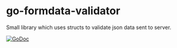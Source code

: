 # go-formdata-validator
Small library which uses structs to validate json data sent to server.

[![GoDoc](https://godoc.org/github.com/golang/gddo?status.svg)](http://godoc.org/github.com/harjuto/go-formdata-validator) 
